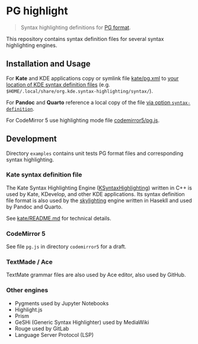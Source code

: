 # PG highlight

> Syntax highlighting definitions for [PG format](https://pg-format.github.io/specification/#pg-format).

This repository contains syntax definition files for several syntax highlighting engines.

## Installation and Usage

For **Kate** and KDE applications copy or symlink file [kate/pg.xml](kate/pg.xml) to [your location of KDE syntax definition files](https://api.kde.org/frameworks/syntax-highlighting/html/#autotoc_md4) (e.g. `$HOME/.local/share/org.kde.syntax-highlighting/syntax/`).

For **Pandoc** and **Quarto** reference a local copy of the file [via option `syntax-definition`](https://pandoc.org/MANUAL.html#option--syntax-definition).

For CodeMirror 5 use highlighting mode file [codemirror5/pg.js](codemirror5/pg.js).

## Development

Directory `examples` contains unit tests PG format files and corresponding syntax highlighting.

### Kate syntax definition file

The Kate Syntax Highlighting Engine ([KSyntaxHighlighting](https://invent.kde.org/frameworks/syntax-highlighting))
written in C++ is used by Kate, KDevelop, and other KDE applications. Its syntax definition file format is also
used by the [skylighting](https://github.com/jgm/skylighting) engine written in Hasekll and used by Pandoc and Quarto.

See [kate/README.md](kate/README.md) for technical details.

### CodeMirror 5

See file `pg.js` in directory `codemirror5` for a draft.

### TextMade / Ace

TextMate grammar files are also used by Ace editor, also used by GitHub.

### Other engines

- Pygments used by Jupyter Notebooks
- Highlight.js
- Prism
- GeSHi (Generic Syntax Highlighter) used by MediaWiki
- Rouge used by GitLab
- Language Server Protocol (LSP)

